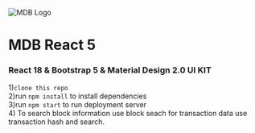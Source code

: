![MDB Logo](https://mdbootstrap.com/img/Marketing/general/logo/medium/mdb-react.png)

# MDB React 5

### React 18 & Bootstrap 5 & Material Design 2.0 UI KIT

1)`clone this repo`
<br>
2)run
`npm install`
to install dependencies
<br>
3)run 
`npm start`
to run deployment server
<br>
4) To search block information use block seach 
for transaction data use transaction hash and search.





